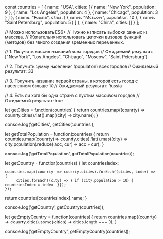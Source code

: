 const countries = [
  {
    name: "USA",
    cities: [
      {
        name: "New York",
        population: 9
      },
      {
        name: "Los Angeles",
        population: 4
      },
      {
        name: "Chicago",
        population: 3
      }
    ]
  },
  {
    name: "Russia",
    cities: [
      {
        name: "Moscow",
        population: 12
      },
      {
        name: "Saint Petersburg",
        population: 5
      }
    ]
  },
  {
    name: "China",
    cities: []
  }
];

// Можно использовать ES6+
// Нужно написать выборки данных из массива.
// Желательно использовать цепочки вызовов функций (методов) без явного создания временных переменных.

// 1. Получить массив названий всех городов
// Ожидаемый результат: ["New York", "Los Angeles", "Chicago", "Moscow", "Saint Petersburg"]

// 2. Получить сумму населения (population) всех городов
// Ожидаемый результат: 33

// 3. Получить название первой страны, в которой есть город с населением больше 10
// Ожидаемый результат: Russia

// 4. Есть ли хотя бы одна страна с пустым массивом городов
// Ожидаемый результат: true


let getCities = function(countries) {
  return countries.map((counrty) => counrty.cities).flat().map((city) => city.name);
}

console.log('getCities', getCities(countries));

let getTotalPopulation = function(countries) {
  return countries.map((counrty) => counrty.cities).flat().map((city) => city.population).reduce((acc, cur) => acc + cur);
}

console.log('getTotalPopulation', getTotalPopulation(countries));

let getCountry = function(countries) {
	let countriesIndex;
	
	countries.map((counrty) => counrty.cities).forEach((cities, index) => { 
		 cities.forEach((city) => { if (city.population > 10) { countriesIndex = index; }}); 
	});
	
  return countries[countriesIndex].name;
}

console.log('getCountry', getCountry(countries));

let getEmptyCountry = function(countries) {
  return countries.map((counrty) => counrty.cities).some((cities) => cities.length === 0);
}

console.log('getEmptyCountry', getEmptyCountry(countries));

